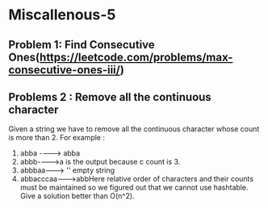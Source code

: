 # Miscallenous-5

## Problem 1: Find Consecutive Ones(https://leetcode.com/problems/max-consecutive-ones-iii/)


## Problems 2 : Remove all the continuous character

Given a string we have to remove all the continuous character whose count is more than 2.
For example :
1. abba ----> abba
2. abbb---->a is the output because c count is 3.
3. abbbaa---> '' empty string
4. abbacccaa--->abbHere relative order of characters and their counts must be maintained so we figured out that we cannot use hashtable.
Give a solution better than O(n^2).
 


